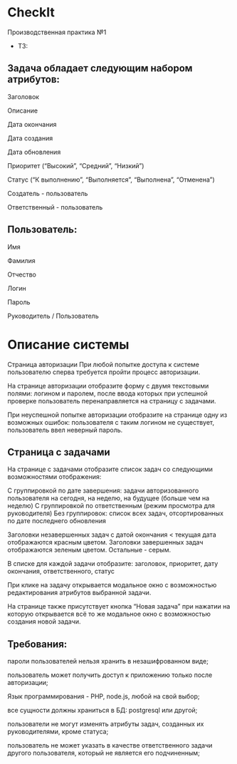# CheckIt
Производственная практика №1

* ТЗ:

<h2>Задача обладает следующим набором атрибутов: </h2>

Заголовок

Описание

Дата окончания

Дата создания

Дата обновления

Приоритет (“Высокий”, “Средний”, “Низкий”)

Статус (“К выполнению”, “Выполняется”, “Выполнена”, “Отменена”)

Создатель - пользователь

Ответственный - пользователь


<h2>Пользователь:</h2>

Имя 

Фамилия 

Отчество 

Логин 

Пароль 

Руководитель / Пользователь 

<h1>Описание системы</h1>

Страница авторизации 
При любой попытке доступа к системе пользователю сперва требуется пройти процесс авторизации. 

На странице авторизации отобразите форму с двумя текстовыми полями: логином и паролем, после ввода которых при успешной проверке пользователь перенаправляется на страницу с задачами. 

При неуспешной попытке авторизации отобразите на странице одну из возможных ошибок: пользователя с таким логином не существует, пользователь ввел неверный пароль. 



<h2>Страница с задачами</h2>

На странице с задачами отобразите список задач со следующими возможностями отображения: 

С группировкой по дате завершения: задачи авторизованного пользователя на сегодня, на неделю, на будущее (больше чем на неделю) 
С группировкой по ответственным (режим просмотра для руководителя) 
Без группировок: список всех задач, отсортированных по дате последнего обновления 

Заголовки незавершенных задач с датой окончания < текущая дата отображаются красным цветом. 
Заголовки завершенных задач отображаются зеленым цветом. Остальные - серым. 

В списке для каждой задачи отобразите: заголовок, приоритет, дату окончания, ответственного, статус 

При клике на задачу открывается модальное окно с возможностью редактирования атрибутов выбранной задачи. 

На странице также присутствует кнопка “Новая задача” при нажатии на которую открывается всё то же модальное окно с возможностью создания новой задачи. 

<h2>Требования:</h2>

пароли пользователей нельзя хранить в незашифрованном виде;

пользователь может получить доступ к приложению только после авторизации; 

Язык программирования - PHP, node.js, любой на свой выбор; 

все сущности должны храниться в БД: postgresql или другой; 

пользователи не могут изменять атрибуты задач, созданных их руководителями, кроме статуса; 

пользователь не может указать в качестве ответственного задачи другого пользователя, который не является его подчиненным; 


